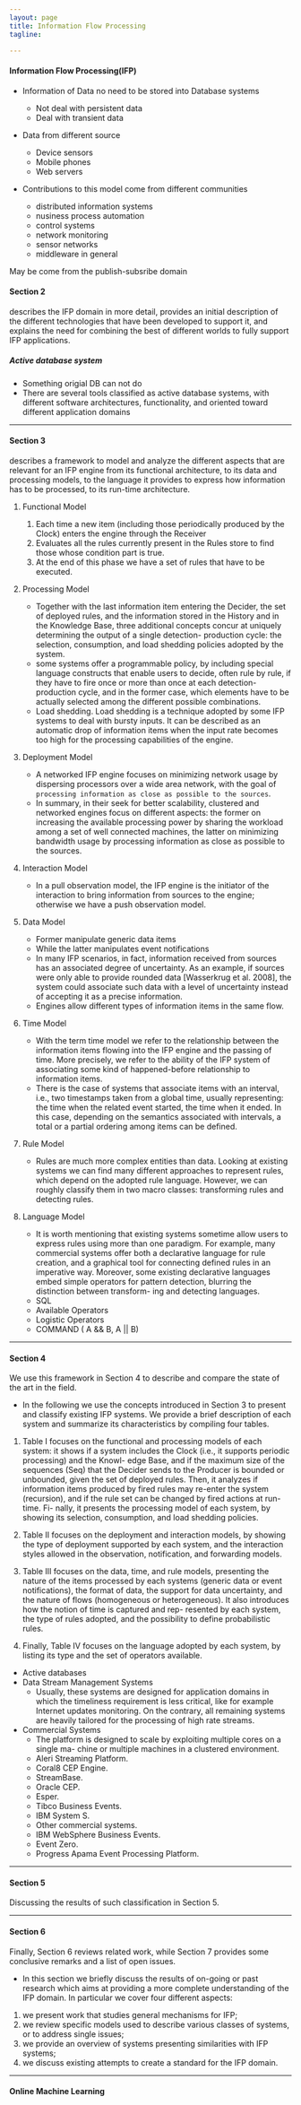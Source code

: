 ```yaml
---
layout: page
title: Information Flow Processing
tagline: 

---
```


#### Information Flow Processing(IFP)

- Information of Data no need to be stored into Database systems
    + Not deal with persistent data
    + Deal with transient data

- Data from different source 
    + Device sensors
    + Mobile phones
    + Web servers

- Contributions to this model come from different communities
    + distributed information systems
    + nusiness process automation
    + control systems
    + network monitoring
    + sensor networks
    + middleware in general

May be come from the publish-subsribe domain


#### Section 2 

describes the IFP domain in more detail, provides an initial description of the different technologies that have been developed to support it, and explains the need for combining the best of different worlds to fully support IFP applications. 

##### Active database system

- Something origial DB can not do
- There are several tools classified as active database systems, with different software architectures, functionality, and oriented toward different application domains

---

#### Section 3 

describes a framework to model and analyze the different aspects that are relevant for an IFP engine from its functional architecture, to its data and processing models, to the language it provides to express how information has to be processed, to its run-time architecture. 

1. Functional Model
    1. Each time a new item (including those periodically produced by the Clock) enters the engine through the Receiver
    2. Evaluates all the rules currently present in the Rules store to find those whose condition part is true.
    3. At the end of this phase we have a set of rules that have to be executed.

2. Processing Model
    - Together with the last information item entering the Decider, the set of deployed rules, and the information stored in the History and in the Knowledge Base, three additional concepts concur at uniquely determining the output of a single detection- production cycle: the selection, consumption, and load shedding policies adopted by the system.
    - some systems offer a programmable policy, by including special language constructs that enable users to decide, often rule by rule, if they have to fire once or more than once at each detection-production cycle, and in the former case, which elements have to be actually selected among the different possible combinations. 
    - Load shedding. Load shedding is a technique adopted by some IFP systems to deal with bursty inputs. It can be described as an automatic drop of information items when the input rate becomes too high for the processing capabilities of the engine.

3. Deployment Model

    - A networked IFP engine focuses on minimizing network usage by dispersing processors over a wide area network, with the goal of `processing information as close as possible to the sources`.
    - In summary, in their seek for better scalability, clustered and networked engines focus on different aspects: the former on increasing the available processing power by sharing the workload among a set of well connected machines, the latter on minimizing bandwidth usage by processing information as close as possible to the sources.

4. Interaction Model 
    - In a pull observation model, the IFP engine is the initiator of the interaction to bring information from sources to the engine; otherwise we have a push observation model.
 
5. Data Model
    - Former manipulate generic data items
    - While the latter manipulates event notifications
    - In many IFP scenarios, in fact, information received from sources has an associated degree of uncertainty. As an example, if sources were only able to provide rounded data [Wasserkrug et al. 2008], the system could associate such data with a level of uncertainty instead of accepting it as a precise information.
    - Engines allow different types of information items in the same flow.

6. Time Model

    - With the term time model we refer to the relationship between the information items flowing into the IFP engine and the passing of time. More precisely, we refer to the ability of the IFP system of associating some kind of happened-before relationship to information items.
    - There is the case of systems that associate items with an interval, i.e., two timestamps taken from a global time, usually representing: the time when the related event started, the time when it ended. In this case, depending on the semantics associated with intervals, a total or a partial ordering among items can be defined.

7. Rule Model

    - Rules are much more complex entities than data. Looking at existing systems we can find many different approaches to represent rules, which depend on the adopted rule language. However, we can roughly classify them in two macro classes: transforming rules and detecting rules.

8. Language Model
    - It is worth mentioning that existing systems sometime allow users to express rules using more than one paradigm. For example, many commercial systems offer both a declarative language for rule creation, and a graphical tool for connecting defined rules in an imperative way. Moreover, some existing declarative languages embed simple operators for pattern detection, blurring the distinction between transform- ing and detecting languages.
    - SQL
    - Available Operators
    - Logistic Operators 
    - COMMAND ( A && B, A || B)

---

#### Section 4 

We use this framework in Section 4 to describe and compare the state of the art in the field.

- In the following we use the concepts introduced in Section 3 to present and classify existing IFP systems. We provide a brief description of each system and summarize its characteristics by compiling four tables.

1. Table I focuses on the functional and processing models of each system: it shows if a system includes the Clock (i.e., it supports periodic processing) and the Knowl- edge Base, and if the maximum size of the sequences (Seq) that the Decider sends to the Producer is bounded or unbounded, given the set of deployed rules. Then, it analyzes if information items produced by fired rules may re-enter the system (recursion), and if the rule set can be changed by fired actions at run-time. Fi- nally, it presents the processing model of each system, by showing its selection, consumption, and load shedding policies.

2. Table II focuses on the deployment and interaction models, by showing the type of deployment supported by each system, and the interaction styles allowed in the observation, notification, and forwarding models.

3. Table III focuses on the data, time, and rule models, presenting the nature of the items processed by each systems (generic data or event notifications), the format of data, the support for data uncertainty, and the nature of flows (homogeneous or heterogeneous). It also introduces how the notion of time is captured and rep- resented by each system, the type of rules adopted, and the possibility to define probabilistic rules.

3. Finally, Table IV focuses on the language adopted by each system, by listing its type and the set of operators available.

- Active databases
- Data Stream Management Systems
    + Usually, these systems are designed for application domains in which the timeliness requirement is less critical, like for example Internet updates monitoring. On the contrary, all remaining systems are heavily tailored for the processing of high rate streams.
- Commercial Systems
    + The platform is designed to scale by exploiting multiple cores on a single ma- chine or multiple machines in a clustered environment. 
    + Aleri Streaming Platform.
    + Coral8 CEP Engine.
    + StreamBase. 
    + Oracle CEP. 
    + Esper.
    + Tibco Business Events.
    + IBM System S. 
    + Other commercial systems. 
    + IBM WebSphere Business Events.
    + Event Zero.
    + Progress Apama Event Processing Platform.

---

#### Section 5

Discussing the results of such classification in Section 5. 

---

#### Section 6

Finally, Section 6 reviews related work, while Section 7 provides some conclusive remarks and a list of open issues.

- In this section we briefly discuss the results of on-going or past research which aims at providing a more complete understanding of the IFP domain. In particular we cover four different aspects: 

1. we present work that studies general mechanisms for IFP; 
2. we review specific models used to describe various classes of systems, or to address single issues; 
3. we provide an overview of systems presenting similarities with IFP systems; 
4. we discuss existing attempts to create a standard for the IFP domain.

---

#### Online Machine Learning
